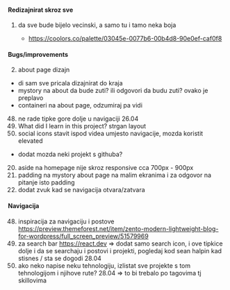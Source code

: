 #### Redizajnirat skroz sve

1. da sve bude bijelo vecinski, a samo tu i tamo neka boja

   - https://coolors.co/palette/03045e-0077b6-00b4d8-90e0ef-caf0f8

#### Bugs/improvements

2. about page dizajn

- di sam sve pricala dizajnirat do kraja
- mystory na about da bude zuti? ili odgovori da budu zuti? ovako je preplavo
- containeri na about page, odzumiraj pa vidi

48. ne rade tipke gore dolje u navigaciji 26.04
1. What did I learn in this project? strgan layout
1. social icons stavit ispod videa umjesto navigacije, mozda koristit elevated

- dodat mozda neki projekt s githuba?

20. aside na homepage nije skroz responsive cca 700px - 900px
21. padding na mystory about page na malim ekranima i za odgovor na pitanje isto padding
22. dodat zvuk kad se navigacija otvara/zatvara

#### Navigacija

48. inspiracija za navigaciju i postove https://preview.themeforest.net/item/zento-modern-lightweight-blog-for-wordpress/full_screen_preview/51579969
49. za search bar https://react.dev => dodat samo search icon, i ove tipkice dolje i da se searchaju i postovi i projekti, pogledaj kod sean halpin kad stisnes / sta se dogodi 28.04
50. ako neko napise neku tehnologiju, izlistat sve projekte s tom tehnologijom i njihove rute? 28.04 => to bi trebalo po tagovima tj skillovima

